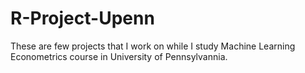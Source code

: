 # R-Project-Upenn
These are few projects that I work on while I study Machine Learning Econometrics course in University of Pennsylvannia.
